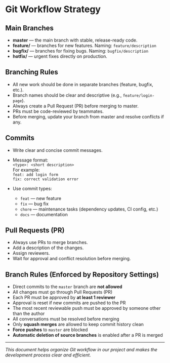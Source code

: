 # Git Workflow Strategy

## Main Branches

- **master** — the main branch with stable, release-ready code.
- **feature/** — branches for new features. Naming: `feature/description`
- **bugfix/** — branches for fixing bugs. Naming: `bugfix/description`
- **hotfix/** — urgent fixes directly on production.

## Branching Rules

- All new work should be done in separate branches (feature, bugfix, etc.).
- Branch names should be clear and descriptive (e.g., `feature/login-page`).
- Always create a Pull Request (PR) before merging to master.
- PRs must be code-reviewed by teammates.
- Before merging, update your branch from master and resolve conflicts if any.

## Commits

- Write clear and concise commit messages.
- Message format:  
  `<type>: <short description>`  
  For example:  
  `feat: add login form`  
  `fix: correct validation error`

- Use commit types:  
  - `feat` — new feature  
  - `fix` — bug fix  
  - `chore` — maintenance tasks (dependency updates, CI config, etc.)  
  - `docs` — documentation

## Pull Requests (PR)

- Always use PRs to merge branches.
- Add a description of the changes.
- Assign reviewers.
- Wait for approval and conflict resolution before merging.

## Branch Rules (Enforced by Repository Settings)

- Direct commits to the `master` branch are **not allowed**
- All changes must go through Pull Requests (PR)
- Each PR must be approved by **at least 1 reviewer**
- Approval is reset if new commits are pushed to the PR
- The most recent reviewable push must be approved by someone other than the author
- All conversations must be resolved before merging
- Only **squash merges** are allowed to keep commit history clean
- **Force pushes** to `master` are blocked
- **Automatic deletion of source branches** is enabled after a PR is merged

---

*This document helps organize Git workflow in our project and makes the development process clear and efficient.*
